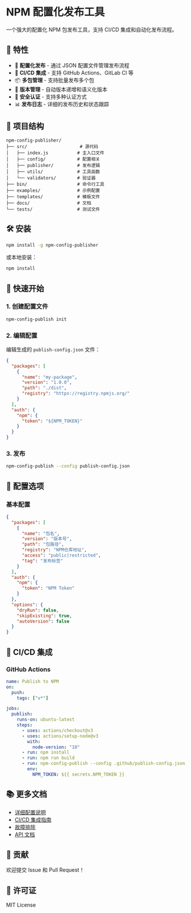 # NPM 配置化发布工具

一个强大的配置化 NPM 包发布工具，支持 CI/CD 集成和自动化发布流程。

## 🚀 特性

- 📝 **配置化发布** - 通过 JSON 配置文件管理发布流程
- 🔄 **CI/CD 集成** - 支持 GitHub Actions、GitLab CI 等
- 📦 **多包管理** - 支持批量发布多个包
- 🎯 **版本管理** - 自动版本递增和语义化版本
- 🔐 **安全认证** - 支持多种认证方式
- 📊 **发布日志** - 详细的发布历史和状态跟踪

## 📁 项目结构

```
npm-config-publisher/
├── src/                    # 源代码
│   ├── index.js           # 主入口文件
│   ├── config/            # 配置相关
│   ├── publisher/         # 发布逻辑
│   ├── utils/             # 工具函数
│   └── validators/        # 验证器
├── bin/                   # 命令行工具
├── examples/              # 示例配置
├── templates/             # 模板文件
├── docs/                  # 文档
└── tests/                 # 测试文件
```

## 🛠️ 安装

```bash
npm install -g npm-config-publisher
```

或本地安装：

```bash
npm install
```

## 📖 快速开始

### 1. 创建配置文件

```bash
npm-config-publish init
```

### 2. 编辑配置

编辑生成的 `publish-config.json` 文件：

```json
{
  "packages": [
    {
      "name": "my-package",
      "version": "1.0.0",
      "path": "./dist",
      "registry": "https://registry.npmjs.org/"
    }
  ],
  "auth": {
    "npm": {
      "token": "${NPM_TOKEN}"
    }
  }
}
```

### 3. 发布

```bash
npm-config-publish --config publish-config.json
```

## 🔧 配置选项

### 基本配置

```json
{
  "packages": [
    {
      "name": "包名",
      "version": "版本号",
      "path": "包路径",
      "registry": "NPM仓库地址",
      "access": "public|restricted",
      "tag": "发布标签"
    }
  ],
  "auth": {
    "npm": {
      "token": "NPM Token"
    }
  },
  "options": {
    "dryRun": false,
    "skipExisting": true,
    "autoVersion": false
  }
}
```

## 🔄 CI/CD 集成

### GitHub Actions

```yaml
name: Publish to NPM
on:
  push:
    tags: ["v*"]

jobs:
  publish:
    runs-on: ubuntu-latest
    steps:
      - uses: actions/checkout@v3
      - uses: actions/setup-node@v3
        with:
          node-version: "18"
      - run: npm install
      - run: npm run build
      - run: npm-config-publish --config .github/publish-config.json
        env:
          NPM_TOKEN: ${{ secrets.NPM_TOKEN }}
```

## 📚 更多文档

- [详细配置说明](docs/configuration.md)
- [CI/CD 集成指南](docs/ci-cd.md)
- [故障排除](docs/troubleshooting.md)
- [API 文档](docs/api.md)

## 🤝 贡献

欢迎提交 Issue 和 Pull Request！

## 📄 许可证

MIT License
